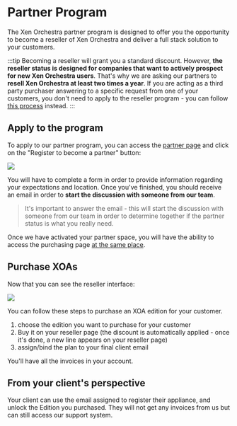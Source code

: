 # Partner Program

The Xen Orchestra partner program is designed to offer you the opportunity to become a reseller of Xen Orchestra and deliver a full stack solution to your customers.

:::tip
Becoming a reseller will grant you a standard discount. However, **the reseller status is designed for companies that want to actively prospect for new Xen Orchestra users**. That's why we are asking our partners to **resell Xen Orchestra at least two times a year**. If you are acting as a third party purchaser answering to a specific request from one of your customers, you don't need to apply to the reseller program - you can follow [this process](./purchase.md#via-your-purchase-departement) instead.
:::

## Apply to the program

To apply to our partner program, you can access the [partner page](https://xen-orchestra.com/#!/partner) and click on the "Register to become a partner" button:

![](./assets/partner_request.png)

You will have to complete a form in order to provide information regarding your expectations and location. Once you've finished, you should receive an email in order to **start the discussion with someone from our team**.

> It's important to answer the email - this will start the discussion with someone from our team in order to determine together if the partner status is what you really need.

Once we have activated your partner space, you will have the ability to access the purchasing page [at the same place](https://xen-orchestra.com/#!/partner).

## Purchase XOAs

Now that you can see the reseller interface:

![](./assets/purchasing-process.png)

You can follow these steps to purchase an XOA edition for your customer.

1. choose the edition you want to purchase for your customer
2. Buy it on your reseller page (the discount is automatically applied - once it's done, a new line appears on your reseller page)
3. assign/bind the plan to your final client email

You'll have all the invoices in your account.

## From your client's perspective

Your client can use the email assigned to register their appliance, and unlock the Edition you purchased. They will not get any invoices from us but can still access our support system.
